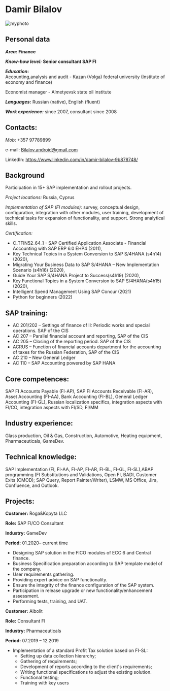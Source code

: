 # Damir Bilalov
![myphoto](https://user-images.githubusercontent.com/57859078/173224125-13529381-1205-4972-b5f5-4f99fddad397.jpg "Avatar")


## Personal data
**_Area:_**	**Finance**

**_Know-how level:_**	**Senior consultant SAP FI**

**_Education_:**	
Accounting,analysis and audit  - Kazan (Volga) federal university (Institute of economy and finance)

Economist manager  - Almetyevsk state oil institute
              
**_Languages:_**	Russian (native), English (fluent)

**_Work experience:_** 	since 2007, consultant since 2008

## Contacts:
_Mob_: +357 97789899

e-mail: Bilalov.android@gmail.com

LinkedIn: https://www.linkedin.com/in/damir-bilalov-9b878748/


## Background
Participation in 15+ SAP implementation and rollout projects.

_Project locations:_ Russia, Cyprus

_Implementation of SAP (FI modules):_ survey, conceptual design, configuration, integration with other modules, user training, development of technical tasks for expansion of functionality, and support.
Strong analytical skills.

_Certification:_
- C_TFIN52_64_1 - SAP Certified Application Associate - Financial Accounting with SAP ERP 6.0 EHP4 (2011),
- Key Technical Topics in a System Conversion to SAP S/4HANA (s4h14) (2020), 
- Migrating Your Business Data to SAP S/4HANA – New Implementation Scenario (s4h16) (2020), 
- Guide Your SAP S/4HANA Project to Success(s4h19) (2020), 
- Key Functional Topics in a System Conversion to SAP S/4HANA(s4h15) (2020),
- Intelligent Spend Management Using SAP Concur (2021)
- Python for beginners (2022)

## SAP training:
 + AC 201/202 – Settings of finance of II: Periodic works and special operations. SAP of the CIS
 + AC 207 – Parallel financial account and reporting, SAP of the CIS
 + AC 205 – Closing of the reporting period. SAP of the CIS
 + ACRUS – Function of financial accounts department for the accounting of taxes for the Russian Federation, SAP of the CIS
 + AC 210 – New General Ledger
 + AC 110 – SAP Accounting powered by SAP HANA

## Core competences:
SAP FI Accounts Payable (FI-AP), SAP FI Accounts Receivable (FI-AR), Asset Accounting (FI-AA), Bank Accounting (FI-BL), General Ledger Accounting (FI-GL), Russian localization specifics, integration aspects with FI/CO, integration aspects with FI/SD, FI/MM
	
## Industry experience:
Glass production, Oil & Gas, Construction, Automotive, Heating equipment, Pharmaceuticals, GameDev.

## Technical knowledge:
SAP Implementation (FI, FI-AA, FI-AP, FI-AR, FI-BL, FI-GL, FI-SL),ABAP programming (FI Substitutions and Validations, Open FI, BADI, Customer Exits (CMOD); SAP Query, Report Painter/Writer), LSMW, MS Office, Jira, Confluence, and Outlook.

## Projects:

**Customer:**	Roga&Kopyta LLC

**Role:** 	SAP FI/CO Consultant

**Industry:**	GameDev

**Period:**	01.2020– current time


* Designing SAP solution in the FICO modules of ECC 6 and Central finance.
* Business Specification preparation according to SAP template model of the company.
* User requirements gathering.
* Providing expert advice on SAP functionality.
* Ensure the integrity of the finance configuration of the SAP system.
* Participation in release upgrade or new functionality/enhancement assessment.
* Performing tests, training, and UAT.



**Customer:**	Aibolit

**Role:** 	Consultant FI

**Industry:**	Pharmaceuticals

**Period:**	07.2019 – 12.2019


* Implementation of a standard Profit Tax solution based on FI-SL:
  - Setting up data collection hierarchy;
  - Gathering of requirements;
  - Development of reports according to the client's requirements;
  - Writing functional specifications to adjust the existing solution.
  - Functional testing;
  - Training with key users

